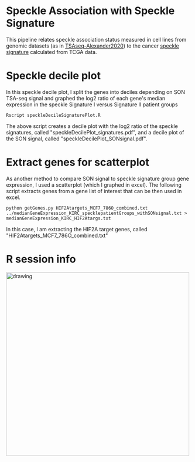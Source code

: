 # Speckle Association with Speckle Signature
This pipeline relates speckle association status measured in cell lines from genomic datasets (as in [TSAseq-Alexander2020](https://github.com/katealexander/TSAseq-Alexander2020.git)) to the cancer [speckle signature](https://github.com/katealexander/speckleSignature.git) calculated from TCGA data. 

# Speckle decile plot
In this speckle decile plot, I split the genes into deciles depending on SON TSA-seq signal and graphed the log2 ratio of each gene's median expression in the speckle Signature I versus Signature II patient groups

```Rscript speckleDecileSignaturePlot.R```

The above script creates a decile plot with the log2 ratio of the speckle signatures, called "speckleDecilePlot_signatures.pdf", and a decile plot of the SON signal, called "speckleDecilePlot_SONsignal.pdf".

# Extract genes for scatterplot
As another method to compare SON signal to speckle signature group gene expression, I used a scatterplot (which I graphed in excel). The following script extracts genes from a gene list of interest that can be then used in excel. 

```python getGenes.py HIF2Atargets_MCF7_786O_combined.txt ../medianGeneExpression_KIRC_specklepatientGroups_withSONsignal.txt > medianGeneExpression_KIRC_HIF2Atargs.txt```

In this case, I am extracting the HIF2A target genes, called "HIF2Atargets_MCF7_786O_combined.txt"

# R session info
<img src="https://github.com/katealexander/dataIntegration-Alexander2023/blob/main/images/RsessionInfo_%20speckleAssociationWithSpeckleSignature.png" alt="drawing" width="500"/>



